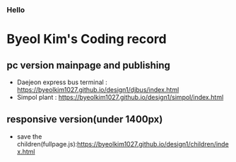 ### Hello
# Byeol Kim's Coding record
## pc version mainpage and publishing
- Daejeon express bus terminal : https://byeolkim1027.github.io/design1/djbus/index.html
- Simpol plant : https://byeolkim1027.github.io/design1/simpol/index.html
## responsive version(under 1400px)
- save the children(fullpage.js):https://byeolkim1027.github.io/design1/children/index.html
